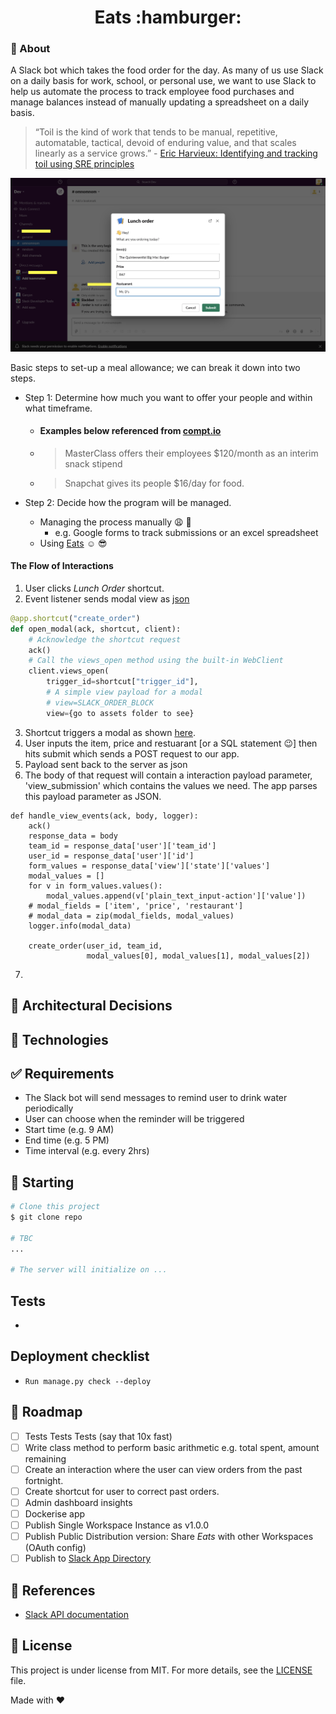 <h1 align="center">Eats :hamburger:</h1>

### :dart: About ###
A Slack bot which takes the food order for the day. As many of us use Slack on a daily basis for work, school, or personal use, we want to use Slack to help us automate the process to track employee food purchases and manage balances instead of manually updating a spreadsheet on a daily basis.

> “Toil is the kind of work that tends to be manual, repetitive, automatable, tactical, devoid of enduring value, and that scales linearly as a service grows.” - [Eric Harvieux: Identifying and tracking toil using SRE principles](https://cloud.google.com/blog/products/management-tools/identifying-and-tracking-toil-using-sre-principles)


<img id="top" src="./assets/modal.png"/>


Basic steps to set-up a meal allowance; we can break it down into two steps.

- Step 1: Determine how much you want to offer your people and within what timeframe.
  - #### Examples below referenced from [compt.io](https://www.compt.io/meal-allowance-food-stipend-guide#examples)
  - > MasterClass offers their employees $120/month as an interim snack stipend
  - > Snapchat gives its people $16/day for food. 

- Step 2: Decide how the program will be managed.
  - Managing the process manually :weary: :shit:
    -  e.g. Google forms to track submissions or an excel spreadsheet
   - Using [Eats](https://github.com/adoubleyoueye/Eats) :relaxed: :sunglasses:

#### The Flow of Interactions 
1. User clicks *Lunch Order* shortcut.
2. Event listener sends modal view as [json](./assets/lunch_order_view/json) 

```python 
@app.shortcut("create_order")
def open_modal(ack, shortcut, client):
    # Acknowledge the shortcut request
    ack()
    # Call the views_open method using the built-in WebClient
    client.views_open(
        trigger_id=shortcut["trigger_id"],
        # A simple view payload for a modal
        # view=SLACK_ORDER_BLOCK
        view={go to assets folder to see}
```
3. Shortcut triggers a modal as shown [here](#top).
4. User inputs the item, price and restuarant [or a SQL statement :wink:] then hits submit which sends a POST request to our app. 
5. Payload sent back to the server as json
6. The body of that request will contain a interaction payload parameter, 'view_submission' which contains the values we need. The app parses this payload parameter as JSON.
```@app.view("")
def handle_view_events(ack, body, logger):
    ack()
    response_data = body
    team_id = response_data['user']['team_id']
    user_id = response_data['user']['id']
    form_values = response_data['view']['state']['values']
    modal_values = []
    for v in form_values.values():
        modal_values.append(v['plain_text_input-action']['value'])
    # modal_fields = ['item', 'price', 'restaurant']
    # modal_data = zip(modal_fields, modal_values)
    logger.info(modal_data)

    create_order(user_id, team_id,
                 modal_values[0], modal_values[1], modal_values[2])
```  
7. 



## :japanese_castle: Architectural Decisions ##

## :triangular_ruler: Technologies ##

## :white_check_mark: Requirements ##

- The Slack bot will send messages to remind user to drink water periodically
- User can choose when the reminder will be triggered
- Start time (e.g. 9 AM)
- End time (e.g. 5 PM)
- Time interval (e.g. every 2hrs)



## :checkered_flag: Starting ##

```bash
# Clone this project
$ git clone repo

# TBC
...

# The server will initialize on ...
```

## Tests ##

-

## Deployment checklist ##
- `Run manage.py check --deploy`


## :busstop: Roadmap ##
- [ ] Tests Tests Tests (say that 10x fast)
- [ ] Write class method to perform basic arithmetic e.g. total spent, amount remaining
- [ ] Create an interaction where the user can view orders from the past fortnight.
- [ ] Create shortcut for user to correct past orders.
- [ ] Admin dashboard insights
- [ ] Dockerise app
- [ ] Publish Single Workspace Instance as v1.0.0
- [ ] Publish Public Distribution version: Share *Eats* with other Workspaces (OAuth config)
- [ ] Publish to [Slack App Directory](https://slack.com/apps)

## :blue_book: References

- [Slack API documentation](https://api.slack.com/)


## :memo: License ##

This project is under license from MIT. For more details, see the [LICENSE](LICENSE) file.

Made with :heart:
